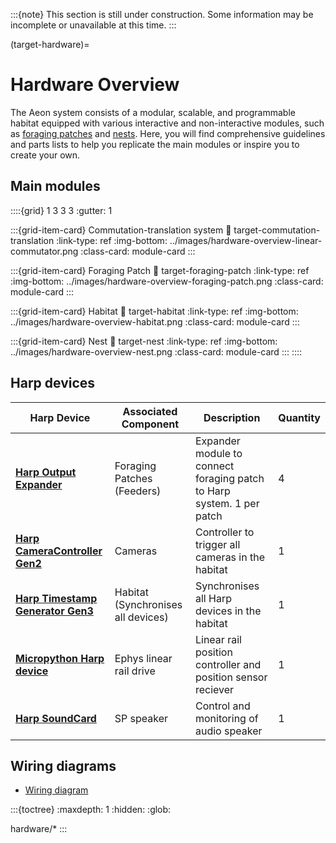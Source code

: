 :::{note}
This section is still under construction. Some information may be incomplete or unavailable at this time.
:::

(target-hardware)=
# Hardware Overview
The Aeon system consists of a modular, scalable, and programmable habitat equipped with various interactive and non-interactive modules, such as [foraging patches](target-foraging-patch) and [nests](target-nest). 
Here, you will find comprehensive guidelines and parts lists to help you replicate the main modules or inspire you to create your own. 

## Main modules
::::{grid} 1 3 3 3
:gutter: 1

:::{grid-item-card} Commutation-translation system
:link: target-commutation-translation
:link-type: ref
:img-bottom: ../images/hardware-overview-linear-commutator.png
:class-card: module-card
:::

:::{grid-item-card} Foraging Patch
:link: target-foraging-patch
:link-type: ref
:img-bottom: ../images/hardware-overview-foraging-patch.png
:class-card: module-card
:::

:::{grid-item-card} Habitat
:link: target-habitat
:link-type: ref
:img-bottom: ../images/hardware-overview-habitat.png
:class-card: module-card
:::

:::{grid-item-card} Nest
:link: target-nest
:link-type: ref
:img-bottom: ../images/hardware-overview-nest.png
:class-card: module-card
:::
::::

## Harp devices
| Harp Device                       | Associated Component            | Description                                                   | Quantity | 
|-----------------------------------|---------------------------------|---------------------------------------------------------------|----------|
| [**Harp Output Expander**](harp-tech:api/Harp.OutputExpander.html)                  |  Foraging Patches (Feeders)      | Expander module to connect foraging patch to Harp system. 1 per patch | 4        |
| [**Harp CameraController Gen2**](harp-tech:api/Harp.CameraControllerGen2.html)    | Cameras                         | Controller to trigger all cameras in the habitat                | 1        |
| [**Harp Timestamp Generator Gen3**](harp-tech:api/Harp.TimestampGeneratorGen3.html) | Habitat (Synchronises all devices)| Synchronises all Harp devices in the habitat                    | 1        |
| [**Micropython Harp device**](https://github.com/SainsburyWellcomeCentre/microharp)       | Ephys linear rail drive         | Linear rail position controller and position sensor reciever  | 1        | 
| [**Harp SoundCard**](harp-tech:api/Harp.SoundCard.html)                  | SP speaker                      | Control and monitoring of audio speaker                     | 1        | 

## Wiring diagrams
- [Wiring diagram](../downloads/Example-Wiring-Diagram.pdf)

:::{toctree}
:maxdepth: 1
:hidden:
:glob:

hardware/*
:::